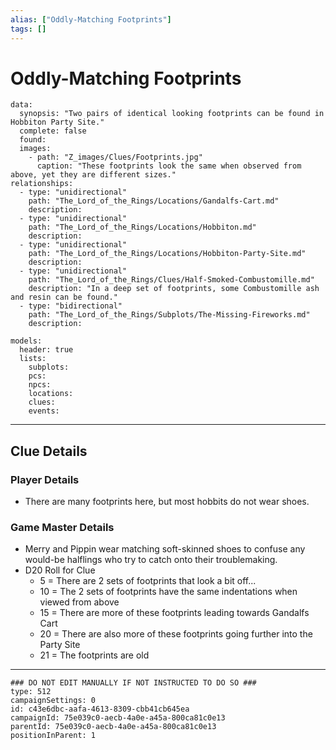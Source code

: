 ```yaml
---
alias: ["Oddly-Matching Footprints"]
tags: []
---
```

# Oddly-Matching Footprints

```RpgManagerData
data: 
  synopsis: "Two pairs of identical looking footprints can be found in Hobbiton Party Site."
  complete: false
  found: 
  images: 
    - path: "Z_images/Clues/Footprints.jpg"
      caption: "These footprints look the same when observed from above, yet they are different sizes."
relationships: 
  - type: "unidirectional"
    path: "The_Lord_of_the_Rings/Locations/Gandalfs-Cart.md"
    description: 
  - type: "unidirectional"
    path: "The_Lord_of_the_Rings/Locations/Hobbiton.md"
    description: 
  - type: "unidirectional"
    path: "The_Lord_of_the_Rings/Locations/Hobbiton-Party-Site.md"
    description: 
  - type: "unidirectional"
    path: "The_Lord_of_the_Rings/Clues/Half-Smoked-Combustomille.md"
    description: "In a deep set of footprints, some Combustomille ash and resin can be found."
  - type: "bidirectional"
    path: "The_Lord_of_the_Rings/Subplots/The-Missing-Fireworks.md"
    description: 
```

```RpgManager
models: 
  header: true
  lists: 
    subplots: 
    pcs: 
    npcs: 
    locations: 
    clues: 
    events: 
```

---

## Clue Details
### Player Details
- There are many footprints here, but most hobbits do not wear shoes.

### Game Master Details

- Merry and Pippin wear matching soft-skinned shoes to confuse any would-be halflings who try to catch onto their troublemaking.
- D20 Roll for Clue
  - 5 = There are 2 sets of footprints that look a bit off...
  - 10 = The 2 sets of footprints have the same indentations when viewed from above
  - 15 = There are more of these footprints leading towards Gandalfs Cart
  - 20 = There are also more of these footprints going further into the Party Site
  - 21 = The footprints are old

---

```RpgManagerID
### DO NOT EDIT MANUALLY IF NOT INSTRUCTED TO DO SO ###
type: 512
campaignSettings: 0
id: c43e6dbc-aafa-4613-8309-cbb41cb645ea
campaignId: 75e039c0-aecb-4a0e-a45a-800ca81c0e13
parentId: 75e039c0-aecb-4a0e-a45a-800ca81c0e13
positionInParent: 1
```
